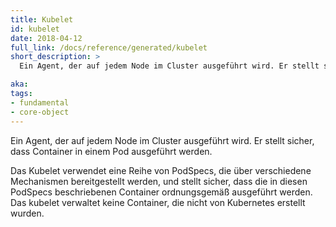 ```yaml
---
title: Kubelet
id: kubelet
date: 2018-04-12
full_link: /docs/reference/generated/kubelet
short_description: >
  Ein Agent, der auf jedem Node im Cluster ausgeführt wird. Er stellt sicher, dass Container in einem Pod ausgeführt werden.

aka:
tags:
- fundamental
- core-object
---
```

 Ein Agent, der auf jedem Node im Cluster ausgeführt wird. Er stellt sicher, dass Container in einem Pod ausgeführt werden.

<!--more-->

Das Kubelet verwendet eine Reihe von PodSpecs, die über verschiedene Mechanismen bereitgestellt werden, und stellt sicher, dass die in diesen PodSpecs beschriebenen Container ordnungsgemäß ausgeführt werden. Das kubelet verwaltet keine Container, die nicht von Kubernetes erstellt wurden.
